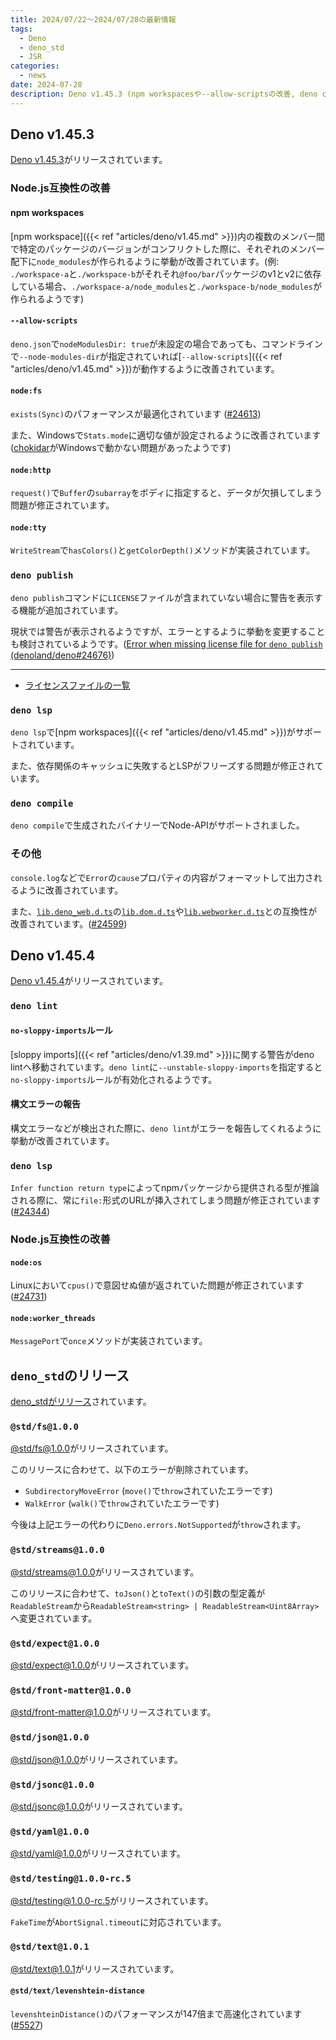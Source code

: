 ```yaml
---
title: 2024/07/22〜2024/07/28の最新情報
tags:
  - Deno
  - deno_std
  - JSR
categories:
  - news
date: 2024-07-28
description: Deno v1.45.3 (npm workspacesや--allow-scriptsの改善, deno compileでのNode-APIサポートなど), Deno v1.45.4 (deno lintでno-sloppy-importsルールや構文エラーの報告がサポートなど), deno_stdのリリース (@std/{fs,streams,expect,front-matter,json,jsonc,yaml}@1.0.0がリリースなど)
---
```


## Deno v1.45.3

[Deno v1.45.3](https://github.com/denoland/deno/releases/tag/v1.45.3)がリリースされています。

### Node.js互換性の改善

#### npm workspaces

[npm workspace]({{< ref "articles/deno/v1.45.md" >}})内の複数のメンバー間で特定のパッケージのバージョンがコンフリクトした際に、それぞれのメンバー配下に`node_modules`が作られるように挙動が改善されています。(例: `./workspace-a`と`./workspace-b`がそれそれ`@foo/bar`パッケージのv1とv2に依存している場合、`./workspace-a/node_modules`と`./workspace-b/node_modules`が作られるようです)

#### `--allow-scripts`

`deno.json`で`nodeModulesDir: true`が未設定の場合であっても、コマンドラインで`--node-modules-dir`が指定されていれば[`--allow-scripts`]({{< ref "articles/deno/v1.45.md" >}})が動作するように改善されています。

#### `node:fs`

`exists(Sync)`のパフォーマンスが最適化されています ([#24613](https://github.com/denoland/deno/pull/24613))

また、Windowsで`Stats.mode`に適切な値が設定されるように改善されています ([chokidar](https://github.com/paulmillr/chokidar)がWindowsで動かない問題があったようです)

#### `node:http`

`request()`で`Buffer`の`subarray`をボディに指定すると、データが欠損してしまう問題が修正されています。

#### `node:tty`

`WriteStream`で`hasColors()`と`getColorDepth()`メソッドが実装されています。

### `deno publish`

`deno publish`コマンドに`LICENSE`ファイルが含まれていない場合に警告を表示する機能が追加されています。

現状では警告が表示されるようですが、エラーとするように挙動を変更することも検討されているようです。([Error when missing license file for `deno publish` (denoland/deno#24676)](https://github.com/denoland/deno/issues/24676))

---

- [ライセンスファイルの一覧](https://github.com/denoland/deno/blob/v1.45.3/cli/tools/registry/mod.rs#L1201-L1208)

### `deno lsp`

`deno lsp`で[npm workspaces]({{< ref "articles/deno/v1.45.md" >}})がサポートされています。

また、依存関係のキャッシュに失敗するとLSPがフリーズする問題が修正されています。

### `deno compile`

`deno compile`で生成されたバイナリーでNode-APIがサポートされました。

### その他

`console.log`などで`Error`の`cause`プロパティの内容がフォーマットして出力されるように改善されています。

また、[`lib.deno_web.d.ts`](https://github.com/denoland/deno/blob/v1.45.3/ext/web/lib.deno_web.d.ts)の[`lib.dom.d.ts`](https://github.com/denoland/deno/blob/v1.45.3/cli/tsc/dts/lib.dom.d.ts)や[`lib.webworker.d.ts`](https://github.com/denoland/deno/blob/v1.45.3/cli/tsc/dts/lib.webworker.d.ts)との互換性が改善されています。([#24599](https://github.com/denoland/deno/pull/24599))

## Deno v1.45.4

[Deno v1.45.4](https://github.com/denoland/deno/releases/tag/v1.45.4)がリリースされています。

### `deno lint`

#### `no-sloppy-imports`ルール

[sloppy imports]({{< ref "articles/deno/v1.39.md" >}})に関する警告がdeno lintへ移動されています。`deno lint`に`--unstable-sloppy-imports`を指定すると`no-sloppy-imports`ルールが有効化されるようです。

#### 構文エラーの報告

構文エラーなどが検出された際に、`deno lint`がエラーを報告してくれるように挙動が改善されています。

### `deno lsp`

`Infer function return type`によってnpmパッケージから提供される型が推論される際に、常に`file:`形式のURLが挿入されてしまう問題が修正されています ([#24344](https://github.com/denoland/deno/issues/24344))

### Node.js互換性の改善

#### `node:os`

Linuxにおいて`cpus()`で意図せぬ値が返されていた問題が修正されています ([#24731](https://github.com/denoland/deno/issues/24731))

#### `node:worker_threads`

`MessagePort`で`once`メソッドが実装されています。

## `deno_std`のリリース

[deno_stdがリリース](https://github.com/denoland/std/releases/tag/release-2024.07.26)されています。

### `@std/fs@1.0.0`

[@std/fs@1.0.0](https://jsr.io/@std/fs@1.0.0)がリリースされています。

このリリースに合わせて、以下のエラーが削除されています。

- `SubdirectoryMoveError` (`move()`で`throw`されていたエラーです)
- `WalkError` (`walk()`で`throw`されていたエラーです)

今後は上記エラーの代わりに`Deno.errors.NotSupported`が`throw`されます。

### `@std/streams@1.0.0`

[@std/streams@1.0.0](https://jsr.io/@std/streams@1.0.0)がリリースされています。

このリリースに合わせて、`toJson()`と`toText()`の引数の型定義が`ReadableStream`から`ReadableStream<string> | ReadableStream<Uint8Array>`へ変更されています。


### `@std/expect@1.0.0`

[@std/expect@1.0.0](https://jsr.io/@std/expect@1.0.0)がリリースされています。

### `@std/front-matter@1.0.0`

[@std/front-matter@1.0.0](https://jsr.io/@std/front-matter@1.0.0)がリリースされています。

### `@std/json@1.0.0`

[@std/json@1.0.0](https://jsr.io/@std/json@1.0.0)がリリースされています。

### `@std/jsonc@1.0.0`

[@std/jsonc@1.0.0](https://jsr.io/@std/jsonc@1.0.0)がリリースされています。

### `@std/yaml@1.0.0`

[@std/yaml@1.0.0](https://jsr.io/@std/yaml@1.0.0)がリリースされています。

### `@std/testing@1.0.0-rc.5`

[@std/testing@1.0.0-rc.5](https://jsr.io/@std/testing@1.0.0-rc.5)がリリースされています。

`FakeTime`が`AbortSignal.timeout`に対応されています。

### `@std/text@1.0.1`

[@std/text@1.0.1](https://jsr.io/@std/text@1.0.1)がリリースされています。

#### `@std/text/levenshtein-distance`

`levenshteinDistance()`のパフォーマンスが147倍まで高速化されています ([#5527](https://github.com/denoland/std/pull/5527))
